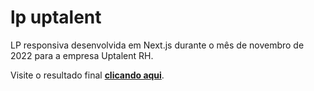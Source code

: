 # lp uptalent

LP responsiva desenvolvida em Next.js durante o mês de novembro de 2022 para a empresa Uptalent RH.

Visite o resultado final **[clicando aqui](https://uptalent-dev-gh.vercel.app/)**.

